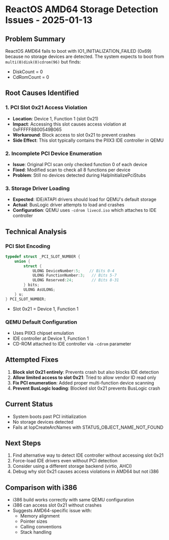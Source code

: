 # ReactOS AMD64 Storage Detection Issues - 2025-01-13

## Problem Summary
ReactOS AMD64 fails to boot with IO1_INITIALIZATION_FAILED (0x69) because no storage devices are detected. The system expects to boot from `multi(0)disk(0)cdrom(96)` but finds:
- DiskCount = 0
- CdRomCount = 0

## Root Causes Identified

### 1. PCI Slot 0x21 Access Violation
- **Location**: Device 1, Function 1 (slot 0x21)
- **Impact**: Accessing this slot causes access violation at 0xFFFFF8800549B065
- **Workaround**: Block access to slot 0x21 to prevent crashes
- **Side Effect**: This slot typically contains the PIIX3 IDE controller in QEMU

### 2. Incomplete PCI Device Enumeration
- **Issue**: Original PCI scan only checked function 0 of each device
- **Fixed**: Modified scan to check all 8 functions per device
- **Problem**: Still no devices detected during HalpInitializePciStubs

### 3. Storage Driver Loading
- **Expected**: IDE/ATAPI drivers should load for QEMU's default storage
- **Actual**: BusLogic driver attempts to load and crashes
- **Configuration**: QEMU uses `-cdrom livecd.iso` which attaches to IDE controller

## Technical Analysis

### PCI Slot Encoding
```c
typedef struct _PCI_SLOT_NUMBER {
    union {
        struct {
            ULONG DeviceNumber:5;    // Bits 0-4
            ULONG FunctionNumber:3;   // Bits 5-7
            ULONG Reserved:24;        // Bits 8-31
        } bits;
        ULONG AsULONG;
    } u;
} PCI_SLOT_NUMBER;
```
- Slot 0x21 = Device 1, Function 1

### QEMU Default Configuration
- Uses PIIX3 chipset emulation
- IDE controller at Device 1, Function 1
- CD-ROM attached to IDE controller via `-cdrom` parameter

## Attempted Fixes

1. **Block slot 0x21 entirely**: Prevents crash but also blocks IDE detection
2. **Allow limited access to slot 0x21**: Tried to allow vendor ID read only
3. **Fix PCI enumeration**: Added proper multi-function device scanning
4. **Prevent BusLogic loading**: Blocked slot 0x21 prevents BusLogic crash

## Current Status
- System boots past PCI initialization
- No storage devices detected
- Fails at IopCreateArcNames with STATUS_OBJECT_NAME_NOT_FOUND

## Next Steps
1. Find alternative way to detect IDE controller without accessing slot 0x21
2. Force-load IDE drivers even without PCI detection
3. Consider using a different storage backend (virtio, AHCI)
4. Debug why slot 0x21 causes access violations in AMD64 but not i386

## Comparison with i386
- i386 build works correctly with same QEMU configuration
- i386 can access slot 0x21 without crashes
- Suggests AMD64-specific issue with:
  - Memory alignment
  - Pointer sizes
  - Calling conventions
  - Stack handling